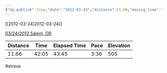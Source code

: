 ```yaml
---
{"dg-publish":true,"date":"2012-03-24","distance":11.66,"moving_time":"42:05","elapsed_time":"43:45","pace":"3:36","total_elevation_gain":505,"url":"https://www.strava.com/activities/21278428","permalink":"/01-personal/strava/2012-03-24-03-24-2012-salem-or/","dgPassFrontmatter":true}
---
```



[[2012-03-24\|2012-03-24]]

[03/24/2012 Salem, OR](https://www.strava.com/activities/21278428)

| Distance | Time  | Elapsed Time | Pace | Elevation |
| -------- | ----- | ------------ | ---- | --------- |
| 11.66    | 42:05 | 43:45        | 3:36 | 505       |




#strava
